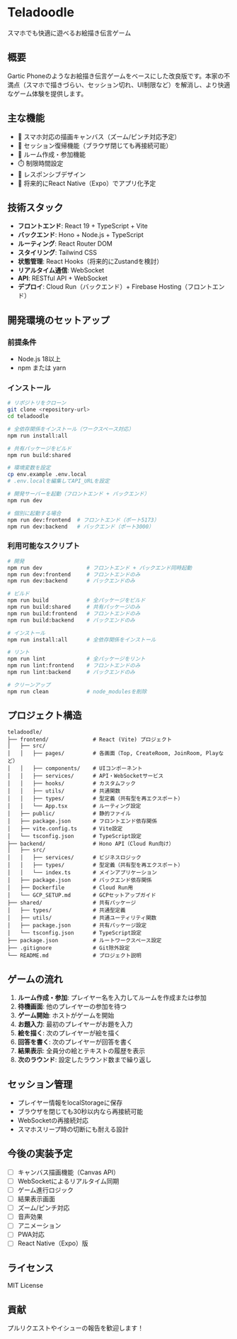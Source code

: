 # Teladoodle

スマホでも快適に遊べるお絵描き伝言ゲーム

## 概要

Gartic Phoneのようなお絵描き伝言ゲームをベースにした改良版です。本家の不満点（スマホで描きづらい、セッション切れ、UI制限など）を解消し、より快適なゲーム体験を提供します。

## 主な機能

- 🎨 スマホ対応の描画キャンバス（ズーム/ピンチ対応予定）
- 🔄 セッション復帰機能（ブラウザ閉じても再接続可能）
- 👥 ルーム作成・参加機能
- ⏱️ 制限時間設定
- 📱 レスポンシブデザイン
- 🔮 将来的にReact Native（Expo）でアプリ化予定

## 技術スタック

- **フロントエンド**: React 19 + TypeScript + Vite
- **バックエンド**: Hono + Node.js + TypeScript
- **ルーティング**: React Router DOM
- **スタイリング**: Tailwind CSS
- **状態管理**: React Hooks（将来的にZustandを検討）
- **リアルタイム通信**: WebSocket
- **API**: RESTful API + WebSocket
- **デプロイ**: Cloud Run（バックエンド）+ Firebase Hosting（フロントエンド）

## 開発環境のセットアップ

### 前提条件

- Node.js 18以上
- npm または yarn

### インストール

```bash
# リポジトリをクローン
git clone <repository-url>
cd teladoodle

# 全依存関係をインストール（ワークスペース対応）
npm run install:all

# 共有パッケージをビルド
npm run build:shared

# 環境変数を設定
cp env.example .env.local
# .env.localを編集してAPI_URLを設定

# 開発サーバーを起動（フロントエンド + バックエンド）
npm run dev

# 個別に起動する場合
npm run dev:frontend  # フロントエンド（ポート5173）
npm run dev:backend   # バックエンド（ポート3000）
```

### 利用可能なスクリプト

```bash
# 開発
npm run dev              # フロントエンド + バックエンド同時起動
npm run dev:frontend     # フロントエンドのみ
npm run dev:backend      # バックエンドのみ

# ビルド
npm run build            # 全パッケージをビルド
npm run build:shared     # 共有パッケージのみ
npm run build:frontend   # フロントエンドのみ
npm run build:backend    # バックエンドのみ

# インストール
npm run install:all      # 全依存関係をインストール

# リント
npm run lint             # 全パッケージをリント
npm run lint:frontend    # フロントエンドのみ
npm run lint:backend     # バックエンドのみ

# クリーンアップ
npm run clean            # node_modulesを削除
```

## プロジェクト構造

```
teladoodle/
├── frontend/              # React (Vite) プロジェクト
│   ├── src/
│   │   ├── pages/         # 各画面（Top, CreateRoom, JoinRoom, Playなど）
│   │   ├── components/    # UIコンポーネント
│   │   ├── services/      # API・WebSocketサービス
│   │   ├── hooks/         # カスタムフック
│   │   ├── utils/         # 共通関数
│   │   ├── types/         # 型定義（共有型を再エクスポート）
│   │   └── App.tsx        # ルーティング設定
│   ├── public/            # 静的ファイル
│   ├── package.json       # フロントエンド依存関係
│   ├── vite.config.ts     # Vite設定
│   └── tsconfig.json      # TypeScript設定
├── backend/               # Hono API（Cloud Run向け）
│   ├── src/
│   │   ├── services/      # ビジネスロジック
│   │   ├── types/         # 型定義（共有型を再エクスポート）
│   │   └── index.ts       # メインアプリケーション
│   ├── package.json       # バックエンド依存関係
│   ├── Dockerfile         # Cloud Run用
│   └── GCP_SETUP.md       # GCPセットアップガイド
├── shared/                # 共有パッケージ
│   ├── types/             # 共通型定義
│   ├── utils/             # 共通ユーティリティ関数
│   ├── package.json       # 共有パッケージ設定
│   └── tsconfig.json      # TypeScript設定
├── package.json           # ルートワークスペース設定
├── .gitignore             # Git除外設定
└── README.md              # プロジェクト説明
```

## ゲームの流れ

1. **ルーム作成・参加**: プレイヤー名を入力してルームを作成または参加
2. **待機画面**: 他のプレイヤーの参加を待つ
3. **ゲーム開始**: ホストがゲームを開始
4. **お題入力**: 最初のプレイヤーがお題を入力
5. **絵を描く**: 次のプレイヤーが絵を描く
6. **回答を書く**: 次のプレイヤーが回答を書く
7. **結果表示**: 全員分の絵とテキストの履歴を表示
8. **次のラウンド**: 設定したラウンド数まで繰り返し

## セッション管理

- プレイヤー情報をlocalStorageに保存
- ブラウザを閉じても30秒以内なら再接続可能
- WebSocketの再接続対応
- スマホスリープ時の切断にも耐える設計

## 今後の実装予定

- [ ] キャンバス描画機能（Canvas API）
- [ ] WebSocketによるリアルタイム同期
- [ ] ゲーム進行ロジック
- [ ] 結果表示画面
- [ ] ズーム/ピンチ対応
- [ ] 音声効果
- [ ] アニメーション
- [ ] PWA対応
- [ ] React Native（Expo）版

## ライセンス

MIT License

## 貢献

プルリクエストやイシューの報告を歓迎します！
